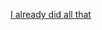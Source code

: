 [I already did all that ](https://github.com/FaresIsMe/alx-system_engineering-devops/tree/main/0x00-shell_basics)